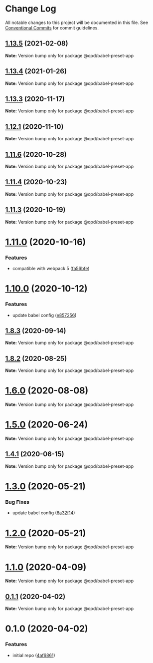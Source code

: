# Change Log

All notable changes to this project will be documented in this file.
See [Conventional Commits](https://conventionalcommits.org) for commit guidelines.

## [1.13.5](https://github.com/open-data-plan/pangu/compare/v1.13.4...v1.13.5) (2021-02-08)

**Note:** Version bump only for package @opd/babel-preset-app

## [1.13.4](https://github.com/open-data-plan/pangu/compare/v1.13.3...v1.13.4) (2021-01-26)

**Note:** Version bump only for package @opd/babel-preset-app

## [1.13.3](https://github.com/open-data-plan/pangu/compare/v1.13.2...v1.13.3) (2020-11-17)

**Note:** Version bump only for package @opd/babel-preset-app

## [1.12.1](https://github.com/open-data-plan/pangu/compare/v1.12.0...v1.12.1) (2020-11-10)

**Note:** Version bump only for package @opd/babel-preset-app

## [1.11.6](https://github.com/open-data-plan/pangu/compare/v1.11.5...v1.11.6) (2020-10-28)

**Note:** Version bump only for package @opd/babel-preset-app

## [1.11.4](https://github.com/open-data-plan/pangu/compare/v1.11.3...v1.11.4) (2020-10-23)

**Note:** Version bump only for package @opd/babel-preset-app

## [1.11.3](https://github.com/open-data-plan/pangu/compare/v1.11.2...v1.11.3) (2020-10-19)

**Note:** Version bump only for package @opd/babel-preset-app

# [1.11.0](https://github.com/open-data-plan/pangu/compare/v1.10.1...v1.11.0) (2020-10-16)

### Features

- compatible with webpack 5 ([fa56bfe](https://github.com/open-data-plan/pangu/commit/fa56bfee85001691f09d58375f290fe9f101cd95))

# [1.10.0](https://github.com/open-data-plan/pangu/compare/v1.9.2...v1.10.0) (2020-10-12)

### Features

- update babel config ([e857256](https://github.com/open-data-plan/pangu/commit/e85725669ffdc244ad83632ad69071d14d4afb4f))

## [1.8.3](https://github.com/open-data-plan/pangu/compare/v1.8.2...v1.8.3) (2020-09-14)

**Note:** Version bump only for package @opd/babel-preset-app

## [1.8.2](https://github.com/open-data-plan/pangu/compare/v1.8.1...v1.8.2) (2020-08-25)

**Note:** Version bump only for package @opd/babel-preset-app

# [1.6.0](https://github.com/open-data-plan/pangu/compare/v1.5.1...v1.6.0) (2020-08-08)

**Note:** Version bump only for package @opd/babel-preset-app

# [1.5.0](https://github.com/open-data-plan/pangu/compare/v1.4.1...v1.5.0) (2020-06-24)

**Note:** Version bump only for package @opd/babel-preset-app

## [1.4.1](https://github.com/open-data-plan/pangu/compare/v1.4.0...v1.4.1) (2020-06-15)

**Note:** Version bump only for package @opd/babel-preset-app

# [1.3.0](https://github.com/open-data-plan/pangu/compare/v1.2.0...v1.3.0) (2020-05-21)

### Bug Fixes

- update babel config ([6a32f14](https://github.com/open-data-plan/pangu/commit/6a32f14e85c0ce506f70d5894abfc65c021a3f73))

# [1.2.0](https://github.com/open-data-plan/pangu/compare/v1.1.0...v1.2.0) (2020-05-21)

**Note:** Version bump only for package @opd/babel-preset-app

# [1.1.0](https://github.com/open-data-plan/pangu/compare/v1.0.0...v1.1.0) (2020-04-09)

**Note:** Version bump only for package @opd/babel-preset-app

## [0.1.1](https://github.com/open-data-plan/pangu/compare/v0.1.0...v0.1.1) (2020-04-02)

**Note:** Version bump only for package @opd/babel-preset-app

# 0.1.0 (2020-04-02)

### Features

- initial repo ([4af6861](https://github.com/open-data-plan/pangu/commit/4af68610cae7d78784c7b2e0d4675365b18cc106))
